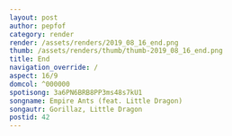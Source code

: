 ```yaml
---
layout: post
author: pepfof
category: render
render: /assets/renders/2019_08_16_end.png
thumb: /assets/renders/thumb/thumb-2019_08_16_end.png
title: End
navigation_override: /
aspect: 16/9
domcol: ^000000
spotisong: 3a6PN6BRB8PP3ms48s7kU1
songname: Empire Ants (feat. Little Dragon)
songautr: Gorillaz, Little Dragon
postid: 42
---
```


<!--USER BEGIN 1-->

<!--USER END 1-->

<!--more-->
<!--USER BEGIN 2-->

<!--USER END 2-->

